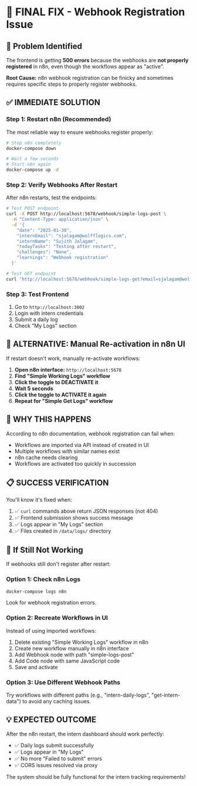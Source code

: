 # 🔧 FINAL FIX - Webhook Registration Issue

## 🎯 Problem Identified
The frontend is getting **500 errors** because the webhooks are **not properly registered** in n8n, even though the workflows appear as "active".

**Root Cause:** n8n webhook registration can be finicky and sometimes requires specific steps to properly register webhooks.

## ✅ IMMEDIATE SOLUTION

### Step 1: Restart n8n (Recommended)
The most reliable way to ensure webhooks register properly:

```bash
# Stop n8n completely
docker-compose down

# Wait a few seconds
# Start n8n again  
docker-compose up -d
```

### Step 2: Verify Webhooks After Restart
After n8n restarts, test the endpoints:

```bash
# Test POST endpoint
curl -X POST http://localhost:5678/webhook/simple-logs-post \
  -H "Content-Type: application/json" \
  -d '{
    "date": "2025-01-30",
    "internEmail": "sjalagam@wolfflogics.com",
    "internName": "Sujith Jalagam", 
    "todayTasks": "Testing after restart",
    "challenges": "None",
    "learnings": "Webhook registration"
  }'

# Test GET endpoint  
curl "http://localhost:5678/webhook/simple-logs-get?email=sjalagam@wolfflogics.com"
```

### Step 3: Test Frontend
1. Go to `http://localhost:3002`
2. Login with intern credentials
3. Submit a daily log
4. Check "My Logs" section

## 🔄 ALTERNATIVE: Manual Re-activation in n8n UI

If restart doesn't work, manually re-activate workflows:

1. **Open n8n interface:** `http://localhost:5678`
2. **Find "Simple Working Logs" workflow**
3. **Click the toggle to DEACTIVATE it** 
4. **Wait 5 seconds**
5. **Click the toggle to ACTIVATE it again**
6. **Repeat for "Simple Get Logs" workflow**

## 🐛 WHY THIS HAPPENS

According to n8n documentation, webhook registration can fail when:
- Workflows are imported via API instead of created in UI
- Multiple workflows with similar names exist
- n8n cache needs clearing
- Workflows are activated too quickly in succession

## 📋 SUCCESS VERIFICATION

You'll know it's fixed when:
1. ✅ `curl` commands above return JSON responses (not 404)
2. ✅ Frontend submission shows success message
3. ✅ Logs appear in "My Logs" section
4. ✅ Files created in `/data/logs/` directory

## 🚨 If Still Not Working

If webhooks still don't register after restart:

### Option 1: Check n8n Logs
```bash
docker-compose logs n8n
```
Look for webhook registration errors.

### Option 2: Recreate Workflows in UI
Instead of using imported workflows:
1. Delete existing "Simple Working Logs" workflow in n8n
2. Create new workflow manually in n8n interface
3. Add Webhook node with path "simple-logs-post"
4. Add Code node with same JavaScript code
5. Save and activate

### Option 3: Use Different Webhook Paths
Try workflows with different paths (e.g., "intern-daily-logs", "get-intern-data") to avoid any caching issues.

## 💡 EXPECTED OUTCOME

After the n8n restart, the intern dashboard should work perfectly:
- ✅ Daily logs submit successfully
- ✅ Logs appear in "My Logs" 
- ✅ No more "Failed to submit" errors
- ✅ CORS issues resolved via proxy

The system should be fully functional for the intern tracking requirements! 